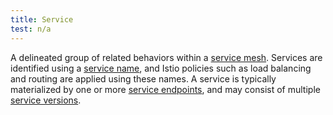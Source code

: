 ```yaml
---
title: Service
test: n/a
---
```


A delineated group of related behaviors within a [service mesh](/es/docs/reference/glossary/#service-mesh). Services are identified using a
[service name](/es/docs/reference/glossary/#service-name),
and Istio policies such as load balancing and routing are applied using these names.
A service is typically materialized by one or more [service endpoints](/es/docs/reference/glossary/#service-endpoint), and may consist of multiple
[service versions](/es/docs/reference/glossary/#service-version).
